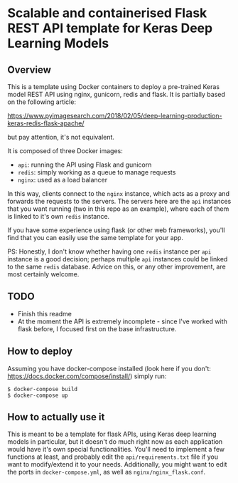 # Scalable and containerised Flask REST API template for Keras Deep Learning Models

## Overview
This is a template using Docker containers to deploy a pre-trained Keras model REST API using nginx, gunicorn, redis and flask. It is partially based on the following article:

https://www.pyimagesearch.com/2018/02/05/deep-learning-production-keras-redis-flask-apache/

but pay attention, it's not equivalent.

It is composed of three Docker images:
  - `api`: running the API using Flask and gunicorn
  - `redis`: simply working as a queue to manage requests
  - `nginx`: used as a load balancer

In this way, clients connect to the `nginx` instance, which acts as a proxy and forwards the requests to the servers. The servers here are the `api` instances that you want running (two in this repo as an example), where each of them is linked to it's own `redis` instance.

If you have some experience using flask (or other web frameworks), you'll find that you can easily use the same template for your app.

PS: Honestly, I don't know whether having one `redis` instance per `api` instance is a good decision; perhaps multiple `api` instances could be linked to the same `redis` database. Advice on this, or any other improvement, are most certainly welcome.

## TODO
  - Finish this readme
  - At the moment the API is extremely incomplete - since I've worked with flask before, I focused first on the base infrastructure.

## How to deploy
Assuming you have docker-compose installed (look here if you don't: https://docs.docker.com/compose/install/) simply run:
```
$ docker-compose build
$ docker-compose up
```

## How to actually use it
This is meant to be a template for flask APIs, using Keras deep learning models in particular, but it doesn't do much right now as each application would have it's own special functionalities. You'll need to implement a few functions at least, and probably edit the `api/requirements.txt` file if you want to modify/extend it to your needs. Additionally, you might want to edit the ports in `docker-compose.yml`, as well as `nginx/nginx_flask.conf`.

